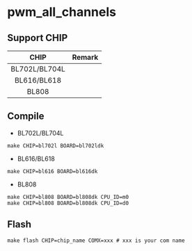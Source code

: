 # pwm_all_channels


## Support CHIP

|      CHIP        | Remark |
|:----------------:|:------:|
|BL702L/BL704L     |        |
|BL616/BL618       |        |
|BL808             |        |

## Compile

- BL702L/BL704L

```
make CHIP=bl702l BOARD=bl702ldk
```

- BL616/BL618

```
make CHIP=bl616 BOARD=bl616dk
```

- BL808

```
make CHIP=bl808 BOARD=bl808dk CPU_ID=m0
make CHIP=bl808 BOARD=bl808dk CPU_ID=d0
```

## Flash

```
make flash CHIP=chip_name COMX=xxx # xxx is your com name
```